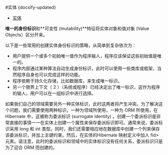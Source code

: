 #实体
{docsify-updated}

- [实体](#实体)


**唯一的身份标识**和**可变性 (mutability)**特征将实体对象和值对象 (Value Objects）区分开来。

以下是一些常用的创建实体身份标识的策略，从简单到复杂依次为：
+ 用户提供一个或多个初始唯一值作为程序输人，程序应该保证这些初始值是唯一的。
+ 程序内部通过某种算法自动生成身份标识，此时可以使用一些类库或框架，当然程序自身也可以完成这样的功能。
+ 程序依赖于持久化存储，比如数据库，来生成唯一标识。
+ 另一个限界上下文（ 2 ）（系统或程序）已经决定出了唯一标识，这作为程序的输人，用户可以在一组标识中进行选择。

如果我们自己的领域需要另外一种实体标识，此时这两者将产生冲突。为了解决这个问题，我们需要使用两种标识，一种为领域所使用，一种为 ORM 所使用，在 Hibernate 中，这被称为委派标识 (surrogate ldentity) 。创建一个委派标识是非常直接的事情一一在实体上创建一个属性来保存委派标识即可。通常来说，委派标识采用 long 和 int 类型。同时，我们还需要相应地在数据库中创建一个列来保存该委派标识，并加上主键约束。然后，在实体的Hibernate 映射定义中加人 fid> 元素。请注意，此时的委派标识和领域中的实体标识没有任何关系，委派标识只是为了迎合 ORM 而创建的。